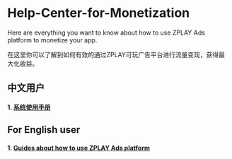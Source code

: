 # Help-Center-for-Monetization
Here are everything you want to know about how to use ZPLAY Ads platform to monetize your app.

在这里你可以了解到如何有效的通过ZPLAY可玩广告平台进行流量变现，获得最大化收益。


## 中文用户
#### 1. [系统使用手册](系统使用手册.md)




## For English user
#### 1. [Guides about how to use ZPLAY Ads platform](guides.md)

